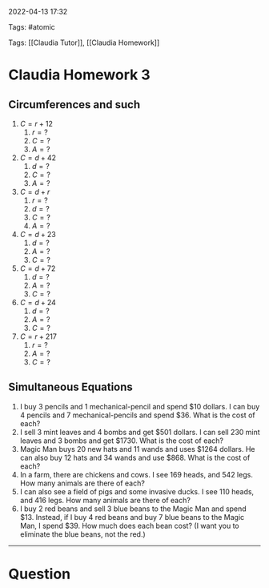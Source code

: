 2022-04-13 17:32

Tags: #atomic

Tags: [[Claudia Tutor]], [[Claudia Homework]]

# Claudia Homework 3
## Circumferences and such
1. $C=r+12$
	1. $r=\text{?}$
	2. $C=\text{?}$
	3. $A=\text{?}$
2. $C=d+42$
	1. $d=\text{?}$
	2. $C=\text{?}$
	3. $A=\text{?}$
3. $C=d+r$
	1. $r=\text{?}$
	2. $d=\text{?}$
	3. $C=\text{?}$
	4. $A=\text{?}$
4. $C=d+23$
	1. $d=\text{?}$
	2. $A=\text{?}$
	3. $C=\text{?}$
5. $C=d+72$
	1. $d=\text{?}$
	2. $A=\text{?}$
	3. $C=\text{?}$
6. $C=d+24$
	1. $d=\text{?}$
	2. $A=\text{?}$
	3. $C=\text{?}$
7. $C=r+217$
	1. $r=\text{?}$
	2. $A=\text{?}$
	3. $C=\text{?}$
## Simultaneous Equations
1. I buy $3$ pencils and $1$ mechanical-pencil and spend \$$10$ dollars. I can buy $4$ pencils and $7$ mechanical-pencils and spend \$$36$. What is the cost of each?
2. I sell $3$ mint leaves and $4$ bombs and get \$$501$ dollars. I can sell $230$ mint leaves and $3$ bombs and get \$$1730$. What is the cost of each?
3. Magic Man buys $20$ new hats and $11$ wands and uses \$$1264$ dollars. He can also buy $12$ hats and $34$ wands and use \$$868$. What is the cost of each?
4. In a farm, there are chickens and cows. I see $169$ heads, and $542$ legs. How many animals are there of each?
5. I can also see a field of pigs and some invasive ducks. I see $110$ heads, and $416$ legs. How many animals are there of each?
6. I buy $2$ red beans and sell $3$ blue beans to the Magic Man and spend \$$13$. Instead, if I buy $4$ red beans and buy $7$ blue beans to the Magic Man, I spend \$$39$. How much does each bean cost? (I want you to eliminate the blue beans, not the red.)

---
# Question

